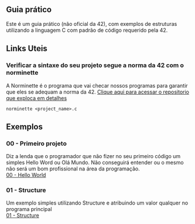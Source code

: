 ## Guia prático

Este é um guia prático (não oficial da 42), com exemplos de estruturas utilizando a linguagem C com padrão de código requerido pela 42.

## Links Uteis

### Verificar a sintaxe do seu projeto segue a norma da 42 com o norminette

A Norminette é o programa que vai checar nossos programas para garantir que eles se adequam a norma da 42.
[Clique aqui para acessar o repositorio que exploca em detalhes](https://github.com/eduardomosko/norminette-tutorial)

```
norminette <project_name>.c
```

## Exemplos

### 00 - Primeiro projeto

Diz a lenda que o programador que não fizer no seu primeiro código um simples Hello Word ou Olá Mundo. Não conseguirá entender ou o mesmo não será um bom profissional na área da programação.  
[00 - Hello World](https://github.com/massaaki/guida-de-sobrevivencia-42/tree/main/00-first_program)

### 01 - Structure

Um exemplo simples utilizando Structure e atribuindo um valor qualquer no programa principal  
[01 - Structure](https://github.com/massaaki/guida-de-sobrevivencia-42/tree/main/01-structures)
